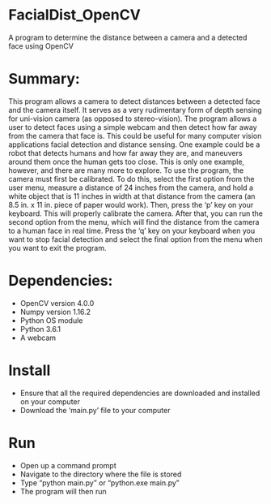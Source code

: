 # FacialDist_OpenCV
A program to determine the distance between a camera and a detected face using OpenCV
# Summary:
This program allows a camera to detect distances between a detected face and the camera itself. It serves as a very rudimentary form of depth sensing for uni-vision camera (as opposed to stereo-vision). The program allows a user to detect faces using a simple webcam and then detect how far away from the camera that face is. This could be useful for many computer vision applications facial detection and distance sensing. One example could be a robot that detects humans and how far away they are, and maneuvers around them once the human gets too close. This is only one example, however, and there are many more to explore.
To use the program, the camera must first be calibrated. To do this, select the first option from the user menu, measure a distance of 24 inches from the camera, and hold a white object that is 11 inches in width at that distance from the camera (an 8.5 in. x 11 in. piece of paper would work). Then, press the ‘p’ key on your keyboard. This will properly calibrate the camera. After that, you can run the second option from the menu, which will find the distance from the camera to a human face in real time. Press the ‘q’ key on your keyboard when you want to stop facial detection and select the final option from the menu when you want to exit the program. 
# Dependencies:
- OpenCV version 4.0.0
- Numpy version 1.16.2
- Python OS module
- Python 3.6.1
- A webcam
# Install
-	Ensure that all the required dependencies are downloaded and installed on your computer
-	Download the ‘main.py’ file to your computer
# Run
-	Open up a command prompt
-	Navigate to the directory where the file is stored
-	Type “python main.py” or “python.exe main.py”
-	The program will then run

